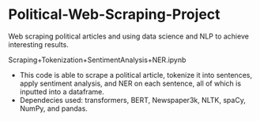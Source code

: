 # Political-Web-Scraping-Project
Web scraping political articles and using data science and NLP to achieve interesting results.

Scraping+Tokenization+SentimentAnalysis+NER.ipynb
- This code is able to scrape a political article, tokenize it into sentences, apply sentiment analysis, and NER on each sentence, all of which is inputted into a dataframe.
- Dependecies used: transformers, BERT, Newspaper3k, NLTK, spaCy, NumPy, and pandas.
